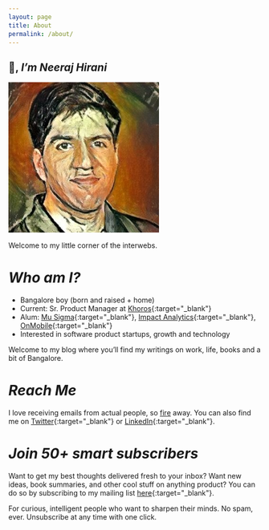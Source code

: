 ```yaml
---
layout: page
title: About
permalink: /about/
---
```


## 👋, _I’m Neeraj Hirani_

<img src="/assets/Neeraj-Hirani.png">

Welcome to my little corner of the interwebs.

# _Who am I?_

- Bangalore boy (born and raised + home)
- Current: Sr. Product Manager at [Khoros](https://khoros.com){:target="\_blank"}
- Alum: [Mu Sigma](https://www.mu-sigma.com/){:target="\_blank"}, [Impact Analytics](https://www.impactanalytics.co/){:target="\_blank"}, [OnMobile](https://www.onmobile.com/){:target="\_blank"}
- Interested in software product startups, growth and technology

Welcome to my blog where you’ll find my writings on work, life, books and a bit of Bangalore.

# _Reach Me_

I love receiving emails from actual people, so [fire](mailto:neerajhirani@gmail.com) away. You can also find me on [Twitter](https://twitter.com/neerajhirani){:target="\_blank"} or [LinkedIn](https://linkedin.com/in/neerajhirani){:target="\_blank"}.

# _Join 50+ smart subscribers_

Want to get my best thoughts delivered fresh to your inbox? Want new ideas, book summaries, and other cool stuff on anything product? You can do so by subscribing to my mailing list [here](https://neerajhiranisnewsletter.paperform.co/){:target="\_blank"}.

For curious, intelligent people who want to sharpen their minds.
No spam, ever. Unsubscribe at any time with one click.
